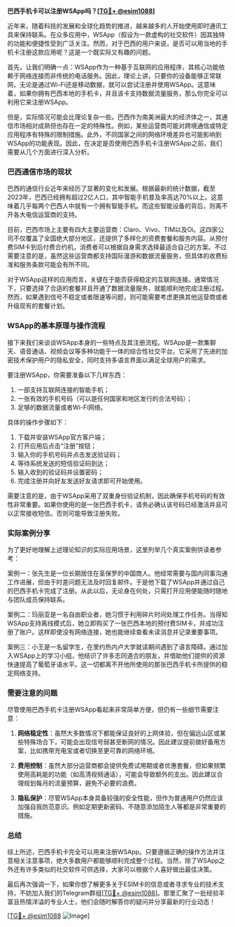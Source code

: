 **巴西手机卡可以注册WSApp吗？[[TG💪+ @esim1088](https://t.me/s/esim1088)]**

近年来，随着科技的发展和全球化趋势的推进，越来越多的人开始使用即时通讯工具来保持联系。在众多应用中，WSApp（假设为一款虚构的社交软件）因其独特的功能和便捷性受到广泛关注。然而，对于巴西的用户来说，是否可以用当地的手机卡注册这款应用呢？这是一个既实际又有趣的问题。

首先，让我们明确一点：WSApp作为一种基于互联网的应用程序，其核心功能依赖于网络连接而非传统的电话服务。因此，理论上讲，只要你的设备能够正常联网，无论是通过Wi-Fi还是移动数据，就可以尝试注册并使用WSApp。这意味着，如果你拥有巴西本地的手机卡，并且该卡支持数据流量服务，那么你完全可以利用它来注册WSApp。

但是，实际情况可能会比理论复杂一些。巴西作为南美洲最大的经济体之一，其通信市场相对成熟但也存在一定的特殊性。例如，某些运营商可能对跨境通信或特定应用程序有特殊的限制措施。此外，不同国家之间的网络环境差异也可能影响到WSApp的功能表现。因此，在决定是否使用巴西手机卡注册WSApp之前，我们需要从几个方面进行深入分析。

### 巴西通信市场的现状

巴西的通信行业近年来经历了显著的变化和发展。根据最新的统计数据，截至2023年，巴西已经拥有超过2亿人口，其中智能手机普及率高达70%以上。这意味着几乎每两个巴西人中就有一个拥有智能手机。而这些智能设备的背后，则离不开各大电信运营商的支持。

目前，巴西市场上主要有四大主要运营商：Claro、Vivo、TIM以及Oi。这四家公司不仅覆盖了全国绝大部分地区，还提供了多样化的资费套餐和服务内容。从预付费SIM卡到后付费合约机，消费者可以根据自身需求选择最适合自己的方案。不过需要注意的是，虽然这些运营商都支持国际漫游和数据流量服务，但具体的收费标准和服务条款可能会有所不同。

对于WSApp这样的应用而言，关键在于能否获得稳定的互联网连接。通常情况下，只要选择了合适的套餐并且开通了数据流量服务，就能顺利地完成注册过程。然而，如果遇到信号不稳定或者限速等问题，则可能需要考虑更换其他运营商或者升级现有的套餐计划。

### WSApp的基本原理与操作流程

接下来我们来谈谈WSApp本身的一些特点及其注册流程。WSApp是一款集聊天、语音通话、视频会议等多种功能于一体的综合性社交平台。它采用了先进的加密技术保护用户的隐私安全，同时支持多语言界面以满足全球用户的需求。

要注册WSApp，你需要准备以下几样东西：
1. 一部支持互联网连接的智能手机；
2. 一张有效的手机号码（可以是任何国家和地区发行的合法号码）；
3. 足够的数据流量或者Wi-Fi网络。

具体的操作步骤如下：
1. 下载并安装WSApp官方客户端；
2. 打开应用后点击“注册”按钮；
3. 输入你的手机号码并点击发送验证码；
4. 等待系统发送的短信验证码到达；
5. 输入收到的验证码并设置密码；
6. 完成注册并向好友发送好友请求即可开始使用。

需要注意的是，由于WSApp采用了双重身份验证机制，因此确保手机号码的有效性非常重要。如果你使用的是一张巴西手机卡，请务必确认该号码已经激活并且可以正常接收短信。否则可能导致注册失败。

### 实际案例分享

为了更好地理解上述理论知识的实际应用场景，这里列举几个真实案例供读者参考：

案例一：张先生是一位长期居住在圣保罗的中国商人。他经常需要与国内同事沟通工作进展，但由于时差问题无法及时回复邮件。于是他下载了WSApp并通过自己的巴西手机卡完成了注册。从此以后，无论身在何处，只需打开应用便能随时随地与团队成员保持联系。

案例二：玛丽亚是一名自由职业者，她习惯于利用碎片时间处理工作任务。当得知WSApp支持离线模式后，她立即购买了一张巴西本地的预付费SIM卡，并成功注册了账户。这样即使没有网络连接，她也能继续查看未读消息并记录重要事项。

案例三：小王是一名留学生，在里约热内卢大学就读期间遇到了语言障碍。通过加入WSApp上的学习小组，他结识了许多志同道合的朋友，并借助他们提供的资源快速提高了葡萄牙语水平。这一切都离不开他所使用的那张巴西手机卡所提供的稳定网络支持。

### 需要注意的问题

尽管使用巴西手机卡注册WSApp看起来非常简单方便，但仍有一些细节需要注意：

1. **网络稳定性**：虽然大多数情况下都能保证良好的上网体验，但在偏远山区或某些特殊场合下，可能会出现信号弱甚至断网的情况。因此建议提前做好备用方案，比如携带充电宝或者切换至更可靠的网络环境。
   
2. **费用控制**：虽然大部分运营商都会提供免费试用期或者优惠套餐，但如果频繁使用高耗能的功能（如高清视频通话），可能会导致额外的支出。因此建议合理规划每月的流量预算，避免不必要的浪费。

3. **隐私保护**：尽管WSApp本身具备较强的安全性能，但作为普通用户仍然应该加强自我防范意识。例如定期更新密码、不随意添加陌生人等都是非常重要的措施。

### 总结

综上所述，巴西手机卡完全可以用来注册WSApp。只要遵循正确的操作方法并注意相关注意事项，绝大多数用户都能够顺利完成整个过程。当然，除了WSApp之外还有许多类似的社交软件可供选择，大家可以根据个人喜好做出最佳决策。

最后再次强调一下，如果你想了解更多关于ESIM卡的信息或者寻求专业的技术支持，不妨加入我们的Telegram群组[[TG💪+ @esim1088](https://t.me/s/esim1088)]。那里汇聚了一批经验丰富且热情洋溢的专业人士，他们会随时解答你的疑问并分享最新的行业动态！

[[TG💪+ @esim1088](https://t.me/s/esim1088) ![Image](https://i.postimg.cc/4NQfJmqS/Snipaste-2025-05-13-00-14-12.png)]